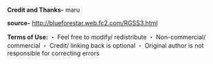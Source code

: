 **Credit and Thanks-** maru

**source-** http://blueforestar.web.fc2.com/RGSS3.html

**Terms of Use:**
・ Feel free to modify/ redistribute
・ Non-commercial/ commercial
・ Credit/ linking back is optional
・ Original author is not responsible for correcting errors
